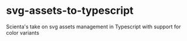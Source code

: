 # svg-assets-to-typescript
Scienta's take on svg assets management in Typescript with support for color variants
